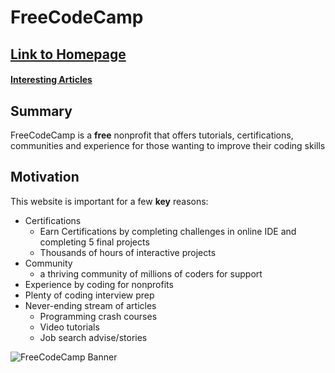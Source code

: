 # FreeCodeCamp

## [Link to Homepage](https://www.freecodecamp.org)
#### [Interesting Articles](https://www.freecodecamp.org)

## Summary
FreeCodeCamp is a **free** nonprofit that offers tutorials, certifications,
communities and experience for those wanting to improve their coding skills

## Motivation
This website is important for a few **key** reasons:

* Certifications
  * Earn Certifications by completing challenges in online IDE and completing
    5 final projects
  * Thousands of hours of interactive projects
* Community
  * a thriving community of millions of coders for support
* Experience by coding for nonprofits
* Plenty of coding interview prep
* Never-ending stream of articles
  * Programming crash courses
  * Video tutorials
  * Job search advise/stories

![FreeCodeCamp Banner](https://camo.githubusercontent.com/60c67cf9ac2db30d478d21755289c423e1f985c6/68747470733a2f2f73332e616d617a6f6e6177732e636f6d2f66726565636f646563616d702f776964652d736f6369616c2d62616e6e65722e706e67)
